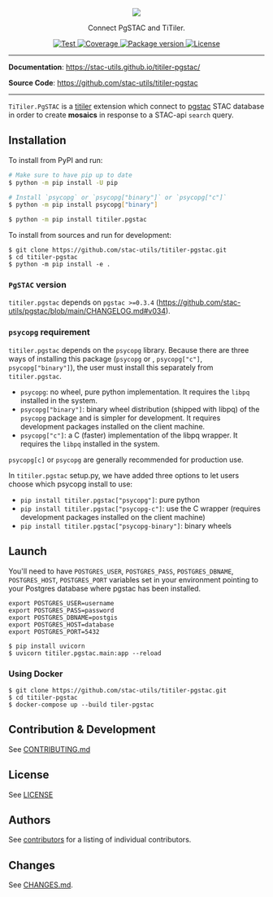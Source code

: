 <p align="center">
  <img src="https://user-images.githubusercontent.com/10407788/132182694-52cd3d02-5b80-4bb0-9102-b98272fae0f9.png"/>
  <p align="center">Connect PgSTAC and TiTiler.</p>
</p>

<p align="center">
  <a href="https://github.com/stac-utils/titiler-pgstac/actions?query=workflow%3ACI" target="_blank">
      <img src="https://github.com/developmentseed/titiler/workflows/CI/badge.svg" alt="Test">
  </a>
  <a href="https://codecov.io/gh/stac-utils/titiler-pgstac" target="_blank">
      <img src="https://codecov.io/gh/stac-utils/titiler-pgstac/branch/master/graph/badge.svg" alt="Coverage">
  </a>
  <a href="https://pypi.org/project/titiler.pgstac" target="_blank">
      <img src="https://img.shields.io/pypi/v/titiler.pgstac?color=%2334D058&label=pypi%20package" alt="Package version">
  </a>
  <a href="https://github.com/stac-utils/titiler-pgstac/blob/master/LICENSE" target="_blank">
      <img src="https://img.shields.io/github/license/stac-utils/titiler-pgstac.svg" alt="License">
  </a>
</p>

---

**Documentation**: <a href="https://stac-utils.github.io/titiler-pgstac/" target="_blank">https://stac-utils.github.io/titiler-pgstac/</a>

**Source Code**: <a href="https://github.com/stac-utils/titiler-pgstac" target="_blank">https://github.com/stac-utils/titiler-pgstac</a>

---

`TiTiler.PgSTAC` is a [titiler](https://github.com/developmentseed/titile) extension which connect to [pgstac](https://github.com/stac-utils/pgstac) STAC database in order to create **mosaics** in response to a STAC-api `search` query.

## Installation

To install from PyPI and run:

```bash
# Make sure to have pip up to date
$ python -m pip install -U pip

# Install `psycopg` or `psycopg["binary"]` or `psycopg["c"]`
$ python -m pip install psycopg["binary"]

$ python -m pip install titiler.pgstac
```

To install from sources and run for development:

```
$ git clone https://github.com/stac-utils/titiler-pgstac.git
$ cd titiler-pgstac
$ python -m pip install -e .
```

### `PgSTAC` version

`titiler.pgstac` depends on `pgstac >=0.3.4` (https://github.com/stac-utils/pgstac/blob/main/CHANGELOG.md#v034).

### `psycopg` requirement

`titiler.pgstac` depends on the `psycopg` library. Because there are three ways of installing this package (`psycopg` or , `psycopg["c"]`, `psycopg["binary"]`), the user must install this separately from `titiler.pgstac`.

- `psycopg`: no wheel, pure python implementation. It requires the `libpq` installed in the system.
- `psycopg["binary"]`: binary wheel distribution (shipped with libpq) of the `psycopg` package and is simpler for development. It requires development packages installed on the client machine.
- `psycopg["c"]`: a C (faster) implementation of the libpq wrapper. It requires the `libpq` installed in the system.

`psycopg[c]` or `psycopg` are generally recommended for production use.

In `titiler.pgstac` setup.py, we have added three options to let users choose which psycopg install to use:

- `pip install titiler.pgstac["psycopg"]`: pure python
- `pip install titiler.pgstac["psycopg-c"]`: use the C wrapper (requires development packages installed on the client machine)
- `pip install titiler.pgstac["psycopg-binary"]`: binary wheels

## Launch

You'll need to have `POSTGRES_USER`, `POSTGRES_PASS`, `POSTGRES_DBNAME`, `POSTGRES_HOST`, `POSTGRES_PORT` variables set in your environment pointing to your Postgres database where pgstac has been installed.

```
export POSTGRES_USER=username
export POSTGRES_PASS=password
export POSTGRES_DBNAME=postgis
export POSTGRES_HOST=database
export POSTGRES_PORT=5432
```

```
$ pip install uvicorn
$ uvicorn titiler.pgstac.main:app --reload
```

### Using Docker

```
$ git clone https://github.com/stac-utils/titiler-pgstac.git
$ cd titiler-pgstac
$ docker-compose up --build tiler-pgstac
```

## Contribution & Development

See [CONTRIBUTING.md](https://github.com//stac-utils/titiler-pgstac/blob/master/CONTRIBUTING.md)

## License

See [LICENSE](https://github.com//stac-utils/titiler-pgstac/blob/master/LICENSE)

## Authors

See [contributors](https://github.com/stac-utils/titiler-pgstac/graphs/contributors) for a listing of individual contributors.

## Changes

See [CHANGES.md](https://github.com/stac-utils/titiler-pgstac/blob/master/CHANGES.md).
